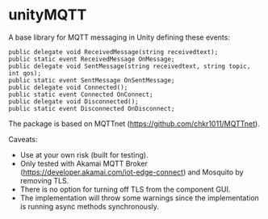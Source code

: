 # unityMQTT
A base library for MQTT messaging in Unity defining these events:

    public delegate void ReceivedMessage(string receivedtext);
    public static event ReceivedMessage OnMessage;
    public delegate void SentMessage(string receivedtext, string topic, int qos);
    public static event SentMessage OnSentMessage;
    public delegate void Connected();
    public static event Connected OnConnect;
    public delegate void Disconnected();
    public static event Disconnected OnDisconnect;

The package is based on MQTTnet (https://github.com/chkr1011/MQTTnet).

Caveats:
- Use at your own risk (built for testing).
- Only tested with Akamai MQTT Broker (https://developer.akamai.com/iot-edge-connect) and Mosquito by removing TLS.
- There is no option for turning off TLS from the component GUI.
- The implementation will throw some warnings since the implementation is running async methods synchronously.
